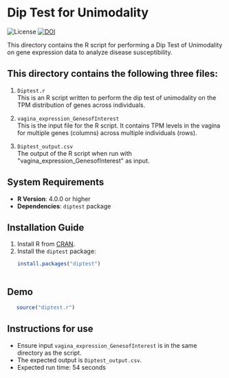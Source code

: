 # Dip Test for Unimodality

![License](https://img.shields.io/badge/License-Apache%202.0-blue.svg)
[![DOI](https://img.shields.io/badge/DOI-10.1101%2F2024.08.24.609537-blue)](https://doi.org/10.1101/2024.08.24.609537)

This directory contains the R script for performing a Dip Test of Unimodality on gene expression data to analyze disease susceptibility.

## This directory contains the following three files:

1) `Diptest.r`  
 This is an R script written to perform the dip test of unimodality on the TPM distribution of genes across individuals.

2) `vagina_expression_GenesofInterest`  
 This is the input file for the R script. It contains TPM levels in the vagina for multiple genes (columns) across multiple individuals (rows).

3) `Diptest_output.csv`  
 The output of the R script when run with "vagina_expression_GenesofInterest" as input.

## System Requirements

- **R Version**: 4.0.0 or higher
- **Dependencies**: `diptest` package

## Installation Guide

1. Install R from [CRAN](https://cran.r-project.org/).
2. Install the `diptest` package:
   ```r
   install.packages("diptest")
 

## Demo
```r
   source("diptest.r")
```
## Instructions for use
- Ensure input `vagina_expression_GenesofInterest` is in the same directory as the script.
- The expected output is `Diptest_output.csv`.
- Expected run time: 54 seconds



